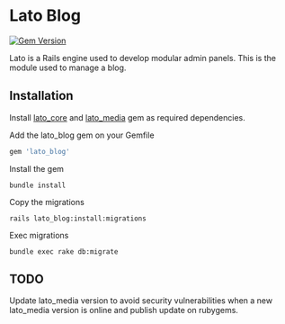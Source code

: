# Lato Blog

[![Gem Version](https://badge.fury.io/rb/lato_blog.svg)](https://badge.fury.io/rb/lato_blog)

Lato is a Rails engine used to develop modular admin panels. This is the module used to manage a blog.

## Installation

Install [lato_core](https://github.com/ideonetwork/lato-core) and [lato_media](https://github.com/ideonetwork/lato-media) gem as required dependencies.

Add the lato_blog gem on your Gemfile

```ruby
gem 'lato_blog'
```

Install the gem

```console
bundle install
```

Copy the migrations

```console
rails lato_blog:install:migrations
```

Exec migrations

```console
bundle exec rake db:migrate
```

## TODO

Update lato_media version to avoid security vulnerabilities when a new lato_media version is online and publish update on rubygems.
